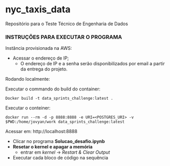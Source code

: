# nyc_taxis_data
Repositório para o Teste Técnico de Engenharia de Dados


### INSTRUÇÕES PARA EXECUTAR O PROGRAMA

Instância provisionada na AWS:
- Acessar o endereço de IP; 
   - O endereço de IP e a senha serão disponibilizados por email a partir da entrega do projeto.
   
Rodando localmente:

Executar o commando do build do container:

`Docker build -t data_sprints_challenge:latest .`

Executar o conteiner:

`docker run --rm -d -p 8888:8888 -e URI=<POSTGRES_URI> -v $PWD:/home/jovyan/work data_sprints_challenge:latest`

Acessar em: http://localhost:8888
   
   
- Clicar no programa **Solucao_desafio.ipynb**
- **Resetar o kernel e apagar a memória**
   - entrar em *kernel* -> *Restart & Clear Output*
- Executar cada bloco de código na sequência


  
